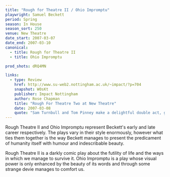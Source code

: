 ```yaml
---
title: "Rough for Theatre II / Ohio Impromptu"
playwright: Samuel Beckett
period: Spring
season: In House
season_sort: 250
venue: New Theatre
date_start: 2007-03-07
date_end: 2007-03-10
canonical:
  - title: Rough for Theatre II
  - title: Ohio Impromptu

prod_shots: dRQ4MN

links:
  - type: Review
    href: http://www.su-web2.nottingham.ac.uk/~impact/?p=704
    snapshot: W0sKt
    publisher: Impact Nottingham
    author: Rose Chapman
    title: "Rough For Theatre Two at New Theatre"
    date: 2007-03-08
    quote: "Sam Turnbull and Tom Pinney make a delightful double act, generating laughs where you wouldn’t expect, switching fluidly from slapstick to wordplay without a jarring contrast. Pity the poor actor who stands motionless on a windowsill for an hour."
---
```


Rough Theatre II and Ohio Impromptu represent Beckett's early and late career respectively. The plays vary in their style enormously, however what ties them together is the way Beckett manages to present the predicament of humanity itself with humour and indescribable beauty.

Rough Theatre II is a darkly comic play about the futility of life and the ways in which we manage to survive it. Ohio Impromptu is a play whose visual power is only enhanced by the beauty of its words and through some strange devie manages to comfort us.
